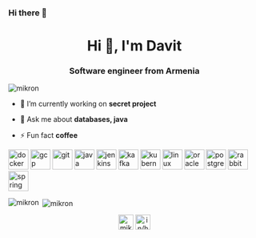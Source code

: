 ### Hi there 👋

<!--
**mikron/mikron** is a ✨ _special_ ✨ repository because its `README.md` (this file) appears on your GitHub profile.

Here are some ideas to get you started:

- 🔭 I’m currently working on ...
- 🌱 I’m currently learning ...
- 👯 I’m looking to collaborate on ...
- 🤔 I’m looking for help with ...
- 💬 Ask me about ...
- 📫 How to reach me: ...
- 😄 Pronouns: ...
- ⚡ Fun fact: ...
-->

<h1 align="center">Hi 👋, I'm Davit</h1>
<h3 align="center">Software engineer from Armenia</h3>

<p align="left"> <img src="https://komarev.com/ghpvc/?username=mikron" alt="mikron" /> </p>

- 🔭 I’m currently working on **secret project**

- 💬 Ask me about **databases, java**

- ⚡ Fun fact **coffee**

<p align="left"><img src="https://devicons.github.io/devicon/devicon.git/icons/docker/docker-original-wordmark.svg" alt="docker" width="40" height="40"/> <img src="https://www.vectorlogo.zone/logos/google_cloud/google_cloud-icon.svg" alt="gcp" width="40" height="40"/> <img src="https://www.vectorlogo.zone/logos/git-scm/git-scm-icon.svg" alt="git" width="40" height="40"/> <img src="https://devicons.github.io/devicon/devicon.git/icons/java/java-original-wordmark.svg" alt="java" width="40" height="40"/> <img src="https://www.vectorlogo.zone/logos/jenkins/jenkins-icon.svg" alt="jenkins" width="40" height="40"/> <img src="https://www.vectorlogo.zone/logos/apache_kafka/apache_kafka-icon.svg" alt="kafka" width="40" height="40"/> <img src="https://www.vectorlogo.zone/logos/kubernetes/kubernetes-icon.svg" alt="kubernetes" width="40" height="40"/> <img src="https://devicons.github.io/devicon/devicon.git/icons/linux/linux-original.svg" alt="linux" width="40" height="40"/> <img src="https://devicons.github.io/devicon/devicon.git/icons/oracle/oracle-original.svg" alt="oracle" width="40" height="40"/> <img src="https://devicons.github.io/devicon/devicon.git/icons/postgresql/postgresql-original-wordmark.svg" alt="postgresql" width="40" height="40"/> <img src="https://www.vectorlogo.zone/logos/rabbitmq/rabbitmq-icon.svg" alt="rabbitMQ" width="40" height="40"/> <img src="https://www.vectorlogo.zone/logos/springio/springio-icon.svg" alt="spring" width="40" height="40"/></p><p><img align="left" src="https://github-readme-stats.vercel.app/api/top-langs/?username=mikron&layout=compact&hide=html" alt="mikron" /></p>

<p>&nbsp;<img align="center" src="https://github-readme-stats.vercel.app/api?username=mikron&show_icons=true" alt="mikron" /></p>

<p align="center">
<a href="https://twitter.com/mikronly" target="blank"><img align="center" src="https://cdn.jsdelivr.net/npm/simple-icons@3.0.1/icons/twitter.svg" alt="mikronly" height="30" width="30" /></a>
<a href="https://linkedin.com/in/in/harutyunyan-davit/" target="blank"><img align="center" src="https://cdn.jsdelivr.net/npm/simple-icons@3.0.1/icons/linkedin.svg" alt="in/harutyunyan-davit/" height="30" width="30" /></a>
</p>
